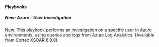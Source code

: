 
#### Playbooks

##### New: Azure - User Investigation

New: This playbook performs an investigation on a specific user in Azure environments, using queries and logs from Azure Log Analytics.
 (Available from Cortex XSOAR 6.9.0).
